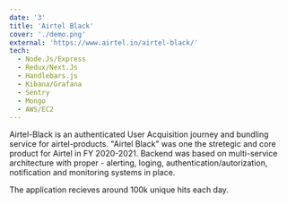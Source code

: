 ```yaml
---
date: '3'
title: 'Airtel Black'
cover: './demo.png'
external: 'https://www.airtel.in/airtel-black/'
tech:
  - Node.Js/Express
  - Redux/Next.Js
  - Handlebars.js
  - Kibana/Grafana
  - Sentry
  - Mongo
  - AWS/EC2
---
```


Airtel-Black is an authenticated User Acquisition journey and bundling service for airtel-products. "Airtel Black" was one the stretegic and core product for Airtel in FY 2020-2021. Backend was based on multi-service architecture with proper - alerting, loging, authentication/autorization, notification and monitoring systems in place.

The application recieves around 100k unique hits each day. 
